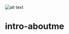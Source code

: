 ![alt text](https://user-images.githubusercontent.com/50940935/58242910-f3f02200-7d4f-11e9-9457-20cfcfcd73b1.png)

# intro-aboutme

